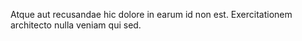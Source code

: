 Atque aut recusandae hic dolore in earum id non est.
Exercitationem architecto nulla veniam qui sed.